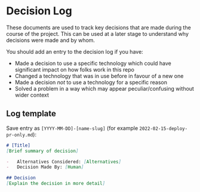 # Decision Log
These documents are used to track key decisions that are made during the course of the project. This can be used at a later stage to understand why decisions were made and by whom.

You should add an entry to the decision log if you have:
- Made a decision to use a specific technology which could have significant impact on how folks work in this repo
- Changed a technology that was in use before in favour of a new one
- Made a decision _not_ to use a technology for a specific reason
- Solved a problem in a way which may appear peculiar/confusing without wider context

## Log template
Save entry as `[YYYY-MM-DD]-[name-slug]` (for example `2022-02-15-deploy-pr-only.md`):
```md
# [Title]
[Brief summary of decision]

-   Alternatives Considered: [Alternatives]
-   Decision Made By: [Human]

## Decision
[Explain the decision in more detail]
```
